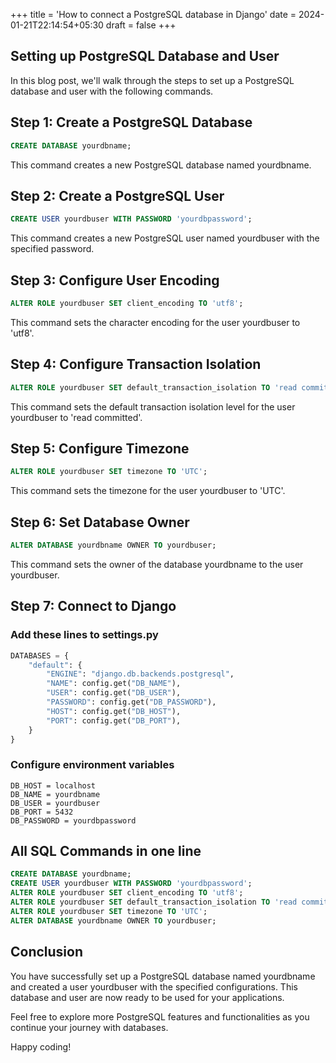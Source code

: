 +++
title = 'How to connect a PostgreSQL database in Django'
date = 2024-01-21T22:14:54+05:30
draft = false
+++


## Setting up PostgreSQL Database and User

In this blog post, we'll walk through the steps to set up a PostgreSQL database and user with the following commands.

## Step 1: Create a PostgreSQL Database

```sql
CREATE DATABASE yourdbname;
```

This command creates a new PostgreSQL database named yourdbname.

## Step 2: Create a PostgreSQL User

```sql
CREATE USER yourdbuser WITH PASSWORD 'yourdbpassword';
```

This command creates a new PostgreSQL user named yourdbuser with the specified password.

## Step 3: Configure User Encoding

```sql
ALTER ROLE yourdbuser SET client_encoding TO 'utf8';
```

This command sets the character encoding for the user yourdbuser to 'utf8'.

## Step 4: Configure Transaction Isolation

```sql
ALTER ROLE yourdbuser SET default_transaction_isolation TO 'read committed';
```

This command sets the default transaction isolation level for the user yourdbuser to 'read committed'.

<!-- ## Step 5: Grant Permissions

```sql
GRANT ALL PRIVILEGES ON DATABASE yourdbname TO yourdbuser;
``` -->

## Step 5: Configure Timezone

```sql
ALTER ROLE yourdbuser SET timezone TO 'UTC';
```

This command sets the timezone for the user yourdbuser to 'UTC'.

## Step 6: Set Database Owner

```sql
ALTER DATABASE yourdbname OWNER TO yourdbuser;
```

This command sets the owner of the database yourdbname to the user yourdbuser.

## Step 7: Connect to Django

### Add these lines to settings.py

```python
DATABASES = {
    "default": {
        "ENGINE": "django.db.backends.postgresql",
        "NAME": config.get("DB_NAME"),
        "USER": config.get("DB_USER"),
        "PASSWORD": config.get("DB_PASSWORD"),
        "HOST": config.get("DB_HOST"),
        "PORT": config.get("DB_PORT"),
    }
}
```

### Configure environment variables

```env
DB_HOST = localhost
DB_NAME = yourdbname
DB_USER = yourdbuser
DB_PORT = 5432
DB_PASSWORD = yourdbpassword
```

## All SQL Commands in one line

```sql
CREATE DATABASE yourdbname;
CREATE USER yourdbuser WITH PASSWORD 'yourdbpassword';
ALTER ROLE yourdbuser SET client_encoding TO 'utf8';
ALTER ROLE yourdbuser SET default_transaction_isolation TO 'read committed';
ALTER ROLE yourdbuser SET timezone TO 'UTC';
ALTER DATABASE yourdbname OWNER TO yourdbuser;
```

## Conclusion

You have successfully set up a PostgreSQL database named yourdbname and created a user yourdbuser with the specified configurations. This database and user are now ready to be used for your applications.

Feel free to explore more PostgreSQL features and functionalities as you continue your journey with databases.

Happy coding!
